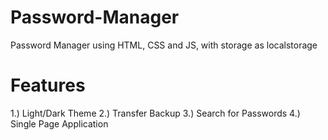 # Password-Manager
Password Manager using HTML, CSS and JS, with storage as localstorage
# Features
1.) Light/Dark Theme
2.) Transfer Backup
3.) Search for Passwords
4.) Single Page Application
